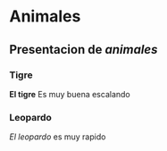 # Animales
## **Presentacion de** *animales*
### Tigre
 **El tigre** Es muy buena escalando
### Leopardo
 *El leopardo* es muy rapido
